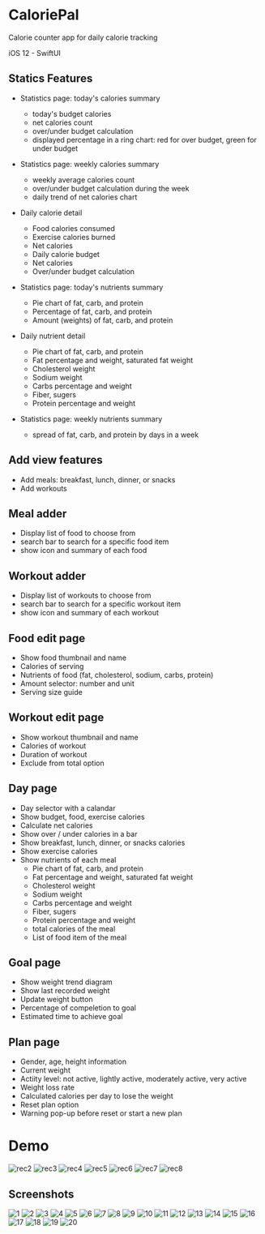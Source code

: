 # CaloriePal
Calorie counter app for daily calorie tracking

iOS 12 - SwiftUI

## Statics Features
- Statistics page: today's calories summary
	- today's budget calories
	- net calories count
	- over/under budget calculation
	- displayed percentage in a ring chart: red for over budget, green for under budget

- Statistics page: weekly calories summary
	- weekly average calories count
	- over/under budget calculation during the week
	- daily trend of net calories chart

- Daily calorie detail
	- Food calories consumed
	- Exercise calories burned
	- Net calories
	- Daily calorie budget
	- Net calories
	- Over/under budget calculation

- Statistics page: today's nutrients summary
	- Pie chart of fat, carb, and protein
	- Percentage of fat, carb, and protein
	- Amount (weights) of fat, carb, and protein

- Daily nutrient detail
	- Pie chart of fat, carb, and protein
	- Fat percentage and weight, saturated fat weight
	- Cholesterol weight
	- Sodium weight
	- Carbs percentage and weight
	- Fiber, sugers
	- Protein percentage and weight

- Statistics page: weekly nutrients summary
	- spread of fat, carb, and protein by days in a week

## Add view features
- Add meals: breakfast, lunch, dinner, or snacks
- Add workouts

## Meal adder
- Display list of food to choose from
- search bar to search for a specific food item
- show icon and summary of each food

## Workout adder
- Display list of workouts to choose from
- search bar to search for a specific workout item
- show icon and summary of each workout

## Food edit page
- Show food thumbnail and name
- Calories of serving
- Nutrients of food (fat, cholesterol, sodium, carbs, protein)
- Amount selector: number and unit
- Serving size guide

## Workout edit page
- Show workout thumbnail and name
- Calories of workout
- Duration of workout
- Exclude from total option

## Day page
- Day selector with a calandar
- Show budget, food, exercise calories
- Calculate net calories
- Show over / under calories in a bar
- Show breakfast, lunch, dinner, or snacks calories
- Show exercise calories
- Show nutrients of each meal
	- Pie chart of fat, carb, and protein
	- Fat percentage and weight, saturated fat weight
	- Cholesterol weight
	- Sodium weight
	- Carbs percentage and weight
	- Fiber, sugers
	- Protein percentage and weight
	- total calories of the meal
	- List of food item of the meal

## Goal page
- Show weight trend diagram
- Show last recorded weight
- Update weight button
- Percentage of compeletion to goal
- Estimated time to achieve goal

## Plan page
- Gender, age, height information
- Current weight
- Actiity level: not active, lightly active, moderately active, very active
- Weight loss rate
- Calculated calories per day to lose the weight
- Reset plan option
- Warning pop-up before reset or start a new plan

# Demo
![rec2](https://github.com/SeanZheng21/CaloriePal/blob/master/Screenshots/rec2.gif)
![rec3](https://github.com/SeanZheng21/CaloriePal/blob/master/Screenshots/rec3.gif)
![rec4](https://github.com/SeanZheng21/CaloriePal/blob/master/Screenshots/rec4.gif)
![rec5](https://github.com/SeanZheng21/CaloriePal/blob/master/Screenshots/rec5.gif)
![rec6](https://github.com/SeanZheng21/CaloriePal/blob/master/Screenshots/rec6.gif)
![rec7](https://github.com/SeanZheng21/CaloriePal/blob/master/Screenshots/rec7.gif)
![rec8](https://github.com/SeanZheng21/CaloriePal/blob/master/Screenshots/rec8.gif)

## Screenshots
![1](https://github.com/SeanZheng21/CaloriePal/blob/master/Screenshots/1.png)
![2](https://github.com/SeanZheng21/CaloriePal/blob/master/Screenshots/2.png)
![3](https://github.com/SeanZheng21/CaloriePal/blob/master/Screenshots/3.png)
![4](https://github.com/SeanZheng21/CaloriePal/blob/master/Screenshots/4.png)
![5](https://github.com/SeanZheng21/CaloriePal/blob/master/Screenshots/5.png)
![6](https://github.com/SeanZheng21/CaloriePal/blob/master/Screenshots/6.png)
![7](https://github.com/SeanZheng21/CaloriePal/blob/master/Screenshots/7.png)
![8](https://github.com/SeanZheng21/CaloriePal/blob/master/Screenshots/8.png)
![9](https://github.com/SeanZheng21/CaloriePal/blob/master/Screenshots/9.png)
![10](https://github.com/SeanZheng21/CaloriePal/blob/master/Screenshots/10.png)
![11](https://github.com/SeanZheng21/CaloriePal/blob/master/Screenshots/11.png)
![12](https://github.com/SeanZheng21/CaloriePal/blob/master/Screenshots/12.png)
![13](https://github.com/SeanZheng21/CaloriePal/blob/master/Screenshots/13.png)
![14](https://github.com/SeanZheng21/CaloriePal/blob/master/Screenshots/14.png)
![15](https://github.com/SeanZheng21/CaloriePal/blob/master/Screenshots/15.png)
![16](https://github.com/SeanZheng21/CaloriePal/blob/master/Screenshots/16.png)
![17](https://github.com/SeanZheng21/CaloriePal/blob/master/Screenshots/17.png)
![18](https://github.com/SeanZheng21/CaloriePal/blob/master/Screenshots/18.png)
![19](https://github.com/SeanZheng21/CaloriePal/blob/master/Screenshots/19.png)
![20](https://github.com/SeanZheng21/CaloriePal/blob/master/Screenshots/20.png)

